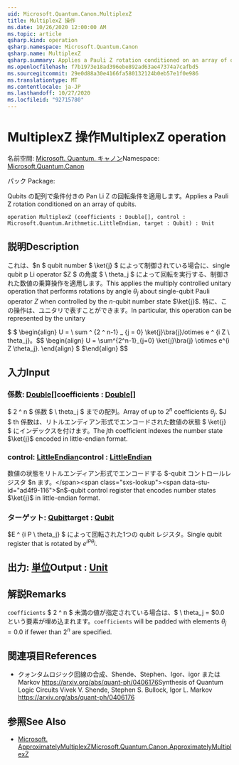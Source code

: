 ```yaml
---
uid: Microsoft.Quantum.Canon.MultiplexZ
title: MultiplexZ 操作
ms.date: 10/26/2020 12:00:00 AM
ms.topic: article
qsharp.kind: operation
qsharp.namespace: Microsoft.Quantum.Canon
qsharp.name: MultiplexZ
qsharp.summary: Applies a Pauli Z rotation conditioned on an array of qubits.
ms.openlocfilehash: f7b1973e18ad396ebe892ad63ae47374a7cafbd5
ms.sourcegitcommit: 29e0d88a30e4166fa580132124b0eb57e1f0e986
ms.translationtype: MT
ms.contentlocale: ja-JP
ms.lasthandoff: 10/27/2020
ms.locfileid: "92715780"
---
```

# <a name="multiplexz-operation"></a><span data-ttu-id="ad4f9-102">MultiplexZ 操作</span><span class="sxs-lookup"><span data-stu-id="ad4f9-102">MultiplexZ operation</span></span>

<span data-ttu-id="ad4f9-103">名前空間: [Microsoft. Quantum. キャノン](xref:Microsoft.Quantum.Canon)</span><span class="sxs-lookup"><span data-stu-id="ad4f9-103">Namespace: [Microsoft.Quantum.Canon](xref:Microsoft.Quantum.Canon)</span></span>

<span data-ttu-id="ad4f9-104">パック [](https://nuget.org/packages/)</span><span class="sxs-lookup"><span data-stu-id="ad4f9-104">Package: [](https://nuget.org/packages/)</span></span>


<span data-ttu-id="ad4f9-105">Qubits の配列で条件付きの Pan Li Z の回転条件を適用します。</span><span class="sxs-lookup"><span data-stu-id="ad4f9-105">Applies a Pauli Z rotation conditioned on an array of qubits.</span></span>

```qsharp
operation MultiplexZ (coefficients : Double[], control : Microsoft.Quantum.Arithmetic.LittleEndian, target : Qubit) : Unit
```


## <a name="description"></a><span data-ttu-id="ad4f9-106">説明</span><span class="sxs-lookup"><span data-stu-id="ad4f9-106">Description</span></span>

<span data-ttu-id="ad4f9-107">これは、$n $ qubit number $ \ket{j} $ によって制御されている場合に、single qubit p Li operator $Z $ の角度 $ \ theta_j $ によって回転を実行する、制御された数値の乗算操作を適用します。</span><span class="sxs-lookup"><span data-stu-id="ad4f9-107">This applies the multiply controlled unitary operation that performs rotations by angle $\theta_j$ about single-qubit Pauli operator $Z$ when controlled by the $n$-qubit number state $\ket{j}$.</span></span>
<span data-ttu-id="ad4f9-108">特に、この操作は、ユニタリで表すことができます。</span><span class="sxs-lookup"><span data-stu-id="ad4f9-108">In particular, this operation can be represented by the unitary</span></span>

<span data-ttu-id="ad4f9-109">$ $ \begin{align} U = \ sum ^ {2 ^ n-1} _ {j = 0} \ket{j}\bra{j}/otimes e ^ {i Z \ theta_j}。</span><span class="sxs-lookup"><span data-stu-id="ad4f9-109">$$ \begin{align} U = \sum^{2^n-1}_{j=0} \ket{j}\bra{j} \otimes e^{i Z \theta_j}.</span></span>
<span data-ttu-id="ad4f9-110">\end{align} $ $</span><span class="sxs-lookup"><span data-stu-id="ad4f9-110">\end{align} $$</span></span>

## <a name="input"></a><span data-ttu-id="ad4f9-111">入力</span><span class="sxs-lookup"><span data-stu-id="ad4f9-111">Input</span></span>

### <a name="coefficients--double"></a><span data-ttu-id="ad4f9-112">係数: [Double](xref:microsoft.quantum.lang-ref.double)[]</span><span class="sxs-lookup"><span data-stu-id="ad4f9-112">coefficients : [Double](xref:microsoft.quantum.lang-ref.double)[]</span></span>

<span data-ttu-id="ad4f9-113">$ 2 ^ n $ 係数 $ \ theta_j $ までの配列。</span><span class="sxs-lookup"><span data-stu-id="ad4f9-113">Array of up to $2^n$ coefficients $\theta_j$.</span></span> <span data-ttu-id="ad4f9-114">$J $ th 係数は、リトルエンディアン形式でエンコードされた数値の状態 $ \ket{j} $ にインデックスを付けます。</span><span class="sxs-lookup"><span data-stu-id="ad4f9-114">The $j$th coefficient indexes the number state $\ket{j}$ encoded in little-endian format.</span></span>


### <a name="control--littleendian"></a><span data-ttu-id="ad4f9-115">control: [LittleEndian](xref:Microsoft.Quantum.Arithmetic.LittleEndian)</span><span class="sxs-lookup"><span data-stu-id="ad4f9-115">control : [LittleEndian](xref:Microsoft.Quantum.Arithmetic.LittleEndian)</span></span>

<span data-ttu-id="ad4f9-116">数値の状態をリトルエンディアン形式でエンコードする $-qubit コントロールレジスタ $n ます。</span><span class="sxs-lookup"><span data-stu-id="ad4f9-116">$n$-qubit control register that encodes number states $\ket{j}$ in little-endian format.</span></span>


### <a name="target--qubit"></a><span data-ttu-id="ad4f9-117">ターゲット: [Qubit](xref:microsoft.quantum.lang-ref.qubit)</span><span class="sxs-lookup"><span data-stu-id="ad4f9-117">target : [Qubit](xref:microsoft.quantum.lang-ref.qubit)</span></span>

<span data-ttu-id="ad4f9-118">$E ^ {i P \ theta_j} $ によって回転された1つの qubit レジスタ。</span><span class="sxs-lookup"><span data-stu-id="ad4f9-118">Single qubit register that is rotated by $e^{i P \theta_j}$.</span></span>



## <a name="output--unit"></a><span data-ttu-id="ad4f9-119">出力: [単位](xref:microsoft.quantum.lang-ref.unit)</span><span class="sxs-lookup"><span data-stu-id="ad4f9-119">Output : [Unit](xref:microsoft.quantum.lang-ref.unit)</span></span>



## <a name="remarks"></a><span data-ttu-id="ad4f9-120">解説</span><span class="sxs-lookup"><span data-stu-id="ad4f9-120">Remarks</span></span>

<span data-ttu-id="ad4f9-121">`coefficients` $ 2 ^ n $ 未満の値が指定されている場合は、$ \ theta_j = $0.0 という要素が埋め込まれます。</span><span class="sxs-lookup"><span data-stu-id="ad4f9-121">`coefficients` will be padded with elements $\theta_j = 0.0$ if fewer than $2^n$ are specified.</span></span>

## <a name="references"></a><span data-ttu-id="ad4f9-122">関連項目</span><span class="sxs-lookup"><span data-stu-id="ad4f9-122">References</span></span>

- <span data-ttu-id="ad4f9-123">クォンタムロジック回線の合成、Shende、Stephen、Igor、igor または Markov https://arxiv.org/abs/quant-ph/0406176</span><span class="sxs-lookup"><span data-stu-id="ad4f9-123">Synthesis of Quantum Logic Circuits Vivek V. Shende, Stephen S. Bullock, Igor L. Markov https://arxiv.org/abs/quant-ph/0406176</span></span>

## <a name="see-also"></a><span data-ttu-id="ad4f9-124">参照</span><span class="sxs-lookup"><span data-stu-id="ad4f9-124">See Also</span></span>

- [<span data-ttu-id="ad4f9-125">Microsoft. ApproximatelyMultiplexZ</span><span class="sxs-lookup"><span data-stu-id="ad4f9-125">Microsoft.Quantum.Canon.ApproximatelyMultiplexZ</span></span>](xref:Microsoft.Quantum.Canon.ApproximatelyMultiplexZ)